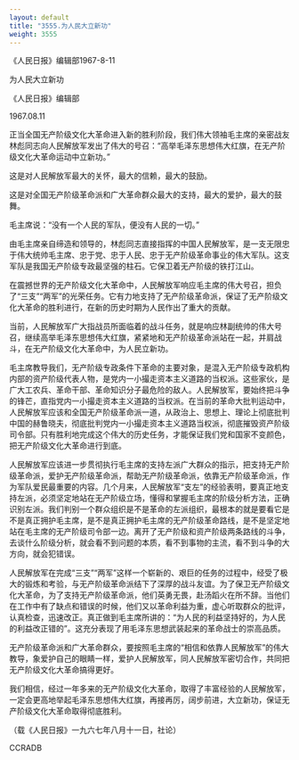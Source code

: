 ```yaml
---
layout: default
title: "3555.为人民大立新功"
weight: 3555
---
```


《人民日报》编辑部1967-8-11

为人民大立新功

《人民日报》编辑部

1967.08.11

正当全国无产阶级文化大革命进入新的胜利阶段，我们伟大领袖毛主席的亲密战友林彪同志向人民解放军发出了伟大的号召：“高举毛泽东思想伟大红旗，在无产阶级文化大革命运动中立新功。”

这是对人民解放军最大的关怀，最大的信赖，最大的鼓励。

这是对全国无产阶级革命派和广大革命群众最大的支持，最大的爱护，最大的鼓舞。

毛主席说：“没有一个人民的军队，便没有人民的一切。”

由毛主席亲自缔造和领导的，林彪同志直接指挥的中国人民解放军，是一支无限忠于伟大统帅毛主席、忠于党、忠于人民、忠于无产阶级革命事业的伟大军队。这支军队是我国无产阶级专政最坚强的柱石。它保卫着无产阶级的铁打江山。

在震撼世界的无产阶级文化大革命中，人民解放军响应毛主席的伟大号召，担负了“三支”“两军”的光荣任务。它有力地支持了无产阶级革命派，保证了无产阶级文化大革命的胜利进行，在新的历史时期为人民作出了重大的贡献。

当前，人民解放军广大指战员所面临着的战斗任务，就是响应林副统帅的伟大号召，继续高举毛泽东思想伟大红旗，紧紧地和无产阶级革命派站在一起，并肩战斗，在无产阶级文化大革命中，为人民立新功。

毛主席教导我们，无产阶级专政条件下革命的主要对象，是混入无产阶级专政机构内部的资产阶级代表人物，是党内一小撮走资本主义道路的当权派。这些家伙，是广大工农兵、革命干部、革命知识分子最危险的敌人。人民解放军，要始终把斗争的锋芒，直指党内一小撮走资本主义道路的当权派。在当前的革命大批判运动中，人民解放军应该和全国无产阶级革命派一道，从政治上、思想上、理论上彻底批判中国的赫鲁晓夫，彻底批判党内一小撮走资本主义道路当权派，彻底摧毁资产阶级司令部。只有胜利地完成这个伟大的历史任务，才能保证我们党和国家不变颜色，把无产阶级文化大革命进行到底。

人民解放军应该进一步贯彻执行毛主席的支持左派广大群众的指示，把支持无产阶级革命派，爱护无产阶级革命派，帮助无产阶级革命派，依靠无产阶级革命派，作为军队爱民最重要的内容。几个月来，人民解放军“支左”的经验表明，要真正地支持左派，必须坚定地站在无产阶级立场，懂得和掌握毛主席的阶级分析方法，正确识别左派。我们判别一个群众组织是不是革命的左派组织，最根本的就是要看它是不是真正拥护毛主席，是不是真正拥护毛主席的无产阶级革命路线，是不是坚定地站在毛主席的无产阶级司令部一边。离开了无产阶级和资产阶级两条路线的斗争，去谈什么阶级分析，就会看不到问题的本质，看不到事物的主流，看不到斗争的大方向，就会犯错误。

人民解放军在完成“三支”“两军”这样一个崭新的、艰巨的任务的过程中，经受了极大的锻炼和考验，与无产阶级革命派结下了深厚的战斗友谊。为了保卫无产阶级文化大革命，为了支持无产阶级革命派，他们英勇无畏，赴汤蹈火在所不辞。当他们在工作中有了缺点和错误的时候，他们又以革命利益为重，虚心听取群众的批评，认真检查，迅速改正。真正做到毛主席所讲的：“为人民的利益坚持好的，为人民的利益改正错的”。这充分表现了用毛泽东思想武装起来的革命战士的崇高品质。

无产阶级革命派和广大革命群众，要按照毛主席的“相信和依靠人民解放军”的伟大教导，象爱护自己的眼睛一样，爱护人民解放军，同人民解放军密切合作，共同把无产阶级文化大革命搞得更好。

我们相信，经过一年多来的无产阶级文化大革命，取得了丰富经验的人民解放军，一定会更高地举起毛泽东思想伟大红旗，再接再厉，阔步前进，大立新功，保证无产阶级文化大革命取得彻底胜利。

（载《人民日报》一九六七年八月十一日，社论）

CCRADB

